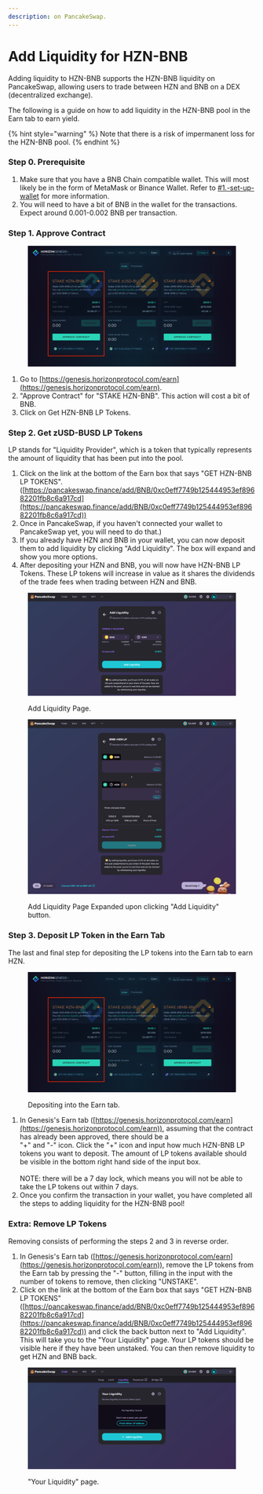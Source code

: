 ```yaml
---
description: on PancakeSwap.
---
```


# Add Liquidity for HZN-BNB

Adding liquidity to HZN-BNB supports the HZN-BNB liquidity on PancakeSwap, allowing users to trade between HZN and BNB on a DEX (decentralized exchange).

The following is a guide on how to add liquidity in the HZN-BNB pool in the Earn tab to earn yield.

{% hint style="warning" %}
Note that there is a risk of impermanent loss for the HZN-BNB pool.
{% endhint %}

### Step 0. Prerequisite

1. Make sure that you have a BNB Chain compatible wallet. This will most likely be in the form of MetaMask or Binance Wallet. Refer to [#1.-set-up-wallet](getting-started.md#1.-set-up-wallet "mention") for more information.
2. You will need to have a bit of BNB in the wallet for the transactions. Expect around 0.001-0.002 BNB per transaction.

### Step 1. Approve Contract

<figure><img src="../../.gitbook/assets/HZN-BNB_1_horizon_genesis_earn_tab.png" alt=""><figcaption></figcaption></figure>

1. Go to [https://genesis.horizonprotocol.com/earn](https://genesis.horizonprotocol.com/earn).
2. "Approve Contract" for "STAKE HZN-BNB". This action will cost a bit of BNB.
3. Click on Get HZN-BNB LP Tokens.

### Step 2. Get zUSD-BUSD LP Tokens

LP stands for "Liquidity Provider", which is a token that typically represents the amount of liquidity that has been put into the pool.

1. Click on the link at the bottom of the Earn box that says "GET HZN-BNB LP TOKENS". ([https://pancakeswap.finance/add/BNB/0xc0eff7749b125444953ef89682201fb8c6a917cd](https://pancakeswap.finance/add/BNB/0xc0eff7749b125444953ef89682201fb8c6a917cd))
2. Once in PancakeSwap, if you haven't connected your wallet to PancakeSwap yet, you will need to do that.)
3. If you already have HZN and BNB in your wallet, you can now deposit them to add liquidity by clicking "Add Liquidity". The box will expand and show you more options.
4. After depositing your HZN and BNB, you will now have HZN-BNB LP Tokens. These LP tokens will increase in value as it shares the dividends of the trade fees when trading between HZN and BNB.

<figure><img src="../../.gitbook/assets/HZN-BNB_2_PancakeSwap_Add_Liquidity1.png" alt=""><figcaption><p>Add Liquidity Page.</p></figcaption></figure>

<figure><img src="../../.gitbook/assets/HZN-BNB_2_PancakeSwap_Add_Liquidity2_FULL.png" alt=""><figcaption><p>Add Liquidity Page Expanded upon clicking "Add Liquidity" button.</p></figcaption></figure>

### Step 3. Deposit LP Token in the Earn Tab

The last and final step for depositing the LP tokens into the Earn tab to earn HZN.

<figure><img src="../../.gitbook/assets/HZN-BNB_1_horizon_genesis_earn_tab.png" alt=""><figcaption><p>Depositing into the Earn tab.</p></figcaption></figure>

1. In Genesis's Earn tab ([https://genesis.horizonprotocol.com/earn](https://genesis.horizonprotocol.com/earn)), assuming that the contract has already been approved, there should be a \
   "+" and "-" icon. Click the "+" icon and input how much HZN-BNB LP tokens you want to deposit. The amount of LP tokens available should be visible in the bottom right hand side of the input box.\
   \
   NOTE: there will be a 7 day lock, which means you will not be able to take the LP tokens out within 7 days.
2. Once you confirm the transaction in your wallet, you have completed all the steps to adding liquidity for the HZN-BNB pool!

### Extra: Remove LP Tokens

Removing consists of performing the steps 2 and 3 in reverse order.

1. In Genesis's Earn tab ([https://genesis.horizonprotocol.com/earn](https://genesis.horizonprotocol.com/earn)), remove the LP tokens from the Earn tab by pressing the "-" button, filling in the input with the number of tokens to remove, then clicking "UNSTAKE".
2. Click on the link at the bottom of the Earn box that says "GET HZN-BNB LP TOKENS"([https://pancakeswap.finance/add/BNB/0xc0eff7749b125444953ef89682201fb8c6a917cd](https://pancakeswap.finance/add/BNB/0xc0eff7749b125444953ef89682201fb8c6a917cd)) and click the back button next to "Add Liquidity". This will take you to the "Your Liquidity" page. Your LP tokens should be visible here if they have been unstaked. You can then remove liquidity to get HZN and BNB back.

<figure><img src="../../.gitbook/assets/zUSD-BUSD_E_PancakeSwap_Your_Liqudity.png" alt=""><figcaption><p>"Your Liquidity" page.</p></figcaption></figure>
